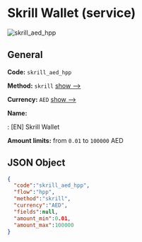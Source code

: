 
# Skrill Wallet (service) 
![skrill_aed_hpp](https://static.openfintech.io/payment_methods/skrill_aed_hpp/logo.svg?w=400&c=v0.59.26#w200)  

## General 
 
**Code:** `skrill_aed_hpp` 
 
**Method:** `skrill` 
 [show -->](/payment-methods/skrill/) 
 
**Currency:** `AED` [show -->](/currencies/AED/) 
 
**Name:** 
 
:	[EN] Skrill Wallet 
 
**Amount limits:** from `0.01` to `100000` AED 

## JSON Object 

```json
{
  "code":"skrill_aed_hpp",
  "flow":"hpp",
  "method":"skrill",
  "currency":"AED",
  "fields":null,
  "amount_min":0.01,
  "amount_max":100000
}
```  
